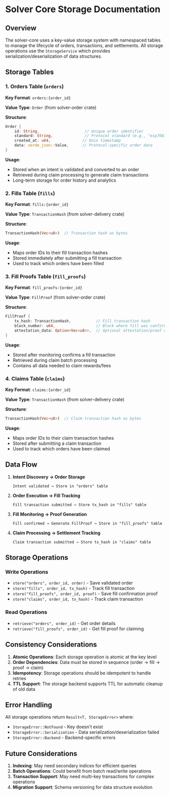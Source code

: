 # Solver Core Storage Documentation

## Overview

The solver-core uses a key-value storage system with namespaced tables to manage the lifecycle of orders, transactions, and settlements. All storage operations use the `StorageService` which provides serialization/deserialization of data structures.

## Storage Tables

### 1. Orders Table (`orders`)

**Key Format**: `orders:{order_id}`

**Value Type**: `Order` (from solver-order crate)

**Structure**:

```rust
Order {
    id: String,                    // Unique order identifier
    standard: String,              // Protocol standard (e.g., "eip7683")
    created_at: u64,              // Unix timestamp
    data: serde_json::Value,      // Protocol-specific order data
}
```

**Usage**:

- Stored when an intent is validated and converted to an order
- Retrieved during claim processing to generate claim transactions
- Long-term storage for order history and analytics

### 2. Fills Table (`fills`)

**Key Format**: `fills:{order_id}`

**Value Type**: `TransactionHash` (from solver-delivery crate)

**Structure**:

```rust
TransactionHash(Vec<u8>)  // Transaction hash as bytes
```

**Usage**:

- Maps order IDs to their fill transaction hashes
- Stored immediately after submitting a fill transaction
- Used to track which orders have been filled

### 3. Fill Proofs Table (`fill_proofs`)

**Key Format**: `fill_proofs:{order_id}`

**Value Type**: `FillProof` (from solver-order crate)

**Structure**:

```rust
FillProof {
    tx_hash: TransactionHash,           // Fill transaction hash
    block_number: u64,                  // Block where fill was confirmed
    attestation_data: Option<Vec<u8>>,  // Optional attestation/proof data
}
```

**Usage**:

- Stored after monitoring confirms a fill transaction
- Retrieved during claim batch processing
- Contains all data needed to claim rewards/fees

### 4. Claims Table (`claims`)

**Key Format**: `claims:{order_id}`

**Value Type**: `TransactionHash` (from solver-delivery crate)

**Structure**:

```rust
TransactionHash(Vec<u8>)  // Claim transaction hash as bytes
```

**Usage**:

- Maps order IDs to their claim transaction hashes
- Stored after submitting a claim transaction
- Used to track which orders have been claimed

## Data Flow

1. **Intent Discovery → Order Storage**

   ```
   Intent validated → Store in "orders" table
   ```

2. **Order Execution → Fill Tracking**

   ```
   Fill transaction submitted → Store tx_hash in "fills" table
   ```

3. **Fill Monitoring → Proof Generation**

   ```
   Fill confirmed → Generate FillProof → Store in "fill_proofs" table
   ```

4. **Claim Processing → Settlement Tracking**
   ```
   Claim transaction submitted → Store tx_hash in "claims" table
   ```

## Storage Operations

### Write Operations

- `store("orders", order_id, order)` - Save validated order
- `store("fills", order_id, tx_hash)` - Track fill transaction
- `store("fill_proofs", order_id, proof)` - Save fill confirmation proof
- `store("claims", order_id, tx_hash)` - Track claim transaction

### Read Operations

- `retrieve("orders", order_id)` - Get order details
- `retrieve("fill_proofs", order_id)` - Get fill proof for claiming

## Consistency Considerations

1. **Atomic Operations**: Each storage operation is atomic at the key level
2. **Order Dependencies**: Data must be stored in sequence (order → fill → proof → claim)
3. **Idempotency**: Storage operations should be idempotent to handle retries
4. **TTL Support**: The storage backend supports TTL for automatic cleanup of old data

## Error Handling

All storage operations return `Result<T, StorageError>` where:

- `StorageError::NotFound` - Key doesn't exist
- `StorageError::Serialization` - Data serialization/deserialization failed
- `StorageError::Backend` - Backend-specific errors

## Future Considerations

1. **Indexing**: May need secondary indices for efficient queries
2. **Batch Operations**: Could benefit from batch read/write operations
3. **Transaction Support**: May need multi-key transactions for complex operations
4. **Migration Support**: Schema versioning for data structure evolution
